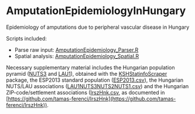 # AmputationEpidemiologyInHungary
Epidemiology of amputations due to peripheral vascular disease in Hungary

Scripts included:
- Parse raw input: [AmputationEpidemiology_Parser.R](https://github.com/tamas-ferenci/AmputationEpidemiologyInHungary/blob/master/AmputationEpidemiology_Parser.R)
- Spatial analysis: [AmputationEpidemiology_Spatial.R](https://github.com/tamas-ferenci/AmputationEpidemiologyInHungary/blob/master/AmputationEpidemiology_Spatial.R)

Necessary supplementary material includes the Hungarian population pyramid ([NUTS3](https://github.com/tamas-ferenci/AmputationEpidemiologyInHungary/blob/master/PopPyramid_5YR_NUTS3_20042014.csv)
and [LAU1](https://github.com/tamas-ferenci/AmputationEpidemiologyInHungary/blob/master/PopPyramid_5YR_LAU1_20152017.csv)), obtained with the [KSHStatinfoScraper](https://github.com/tamas-ferenci/KSHStatinfoScraper) package,
the ESP2013 standard population ([ESP2013.csv](https://github.com/tamas-ferenci/AmputationEpidemiologyInHungary/blob/master/ESP2013.csv)), the Hungarian NUTS/LAU associations ([LAU1NUTS3NUTS2NUTS1.csv](https://github.com/tamas-ferenci/AmputationEpidemiologyInHungary/blob/master/LAU1NUTS3NUTS2NUTS1.csv))
and the Hungarian ZIP-code/settlement associations ([IrszHnk.csv](https://github.com/tamas-ferenci/AmputationEpidemiologyInHungary/blob/master/IrszHnk.csv),
as documented in [https://github.com/tamas-ferenci/IrszHnk](https://github.com/tamas-ferenci/IrszHnk)).